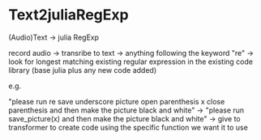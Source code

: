# Text2juliaRegExp
(Audio)Text -> julia RegExp

record audio -> transribe to text -> anything following the keyword "re" -> look for longest matching existing regular expression in the existing code library (base julia plus any new code added)

e.g.

"please run re save underscore picture open parenthesis x close parenthesis and then make the picture black and white" -> 
"please run save_picture(x) and then make the picture black and white" -> give to transformer to create code using the specific function we want it to use
